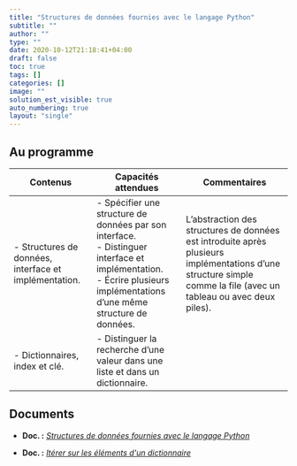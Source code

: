 ```yaml
---
title: "Structures de données fournies avec le langage Python"
subtitle: ""
author: ""
type: ""
date: 2020-10-12T21:18:41+04:00
draft: false
toc: true
tags: []
categories: []
image: ""
solution_est_visible: true
auto_numbering: true
layout: "single"
---
```


## Au programme

| Contenus | Capacités attendues | Commentaires |
|----|----|----|
| - Structures de données, interface et implémentation. |  - Spécifier une structure de données par son interface.<br >- Distinguer interface et implémentation.<br >- Écrire plusieurs implémentations d’une même structure de données. | L’abstraction des structures de données est introduite après plusieurs implémentations d’une structure simple comme la file (avec un tableau ou avec deux piles). |
| - Dictionnaires, index et clé. | - Distinguer la recherche d’une valeur dans une liste et dans un dictionnaire. |   |

## Documents

- **Doc. :** [*Structures de données fournies avec le langage Python*](1-structures-integrees)

- **Doc. :** [*Itérer sur les éléments d'un dictionnaire*](2-exercices)

<!--
- **Doc. :** [*Annale*](3-annale)
-->